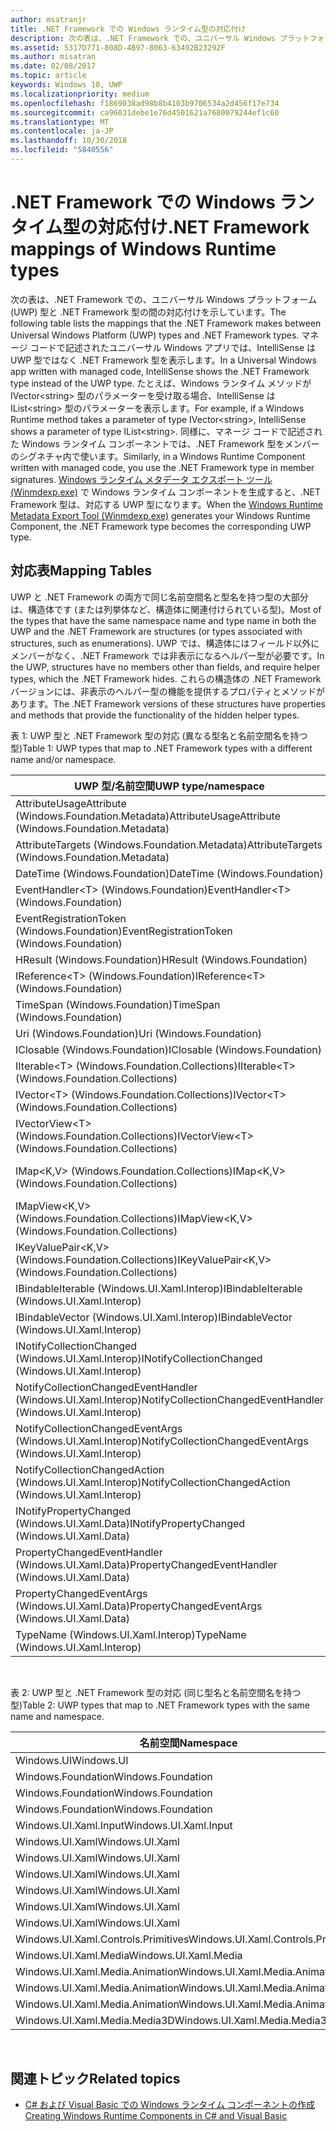 ```yaml
---
author: msatranjr
title: .NET Framework での Windows ランタイム型の対応付け
description: 次の表は、.NET Framework での、ユニバーサル Windows プラットフォーム (UWP) 型と .NET Framework 型の間の対応付けを示しています。
ms.assetid: 5317D771-808D-4B97-8063-63492B23292F
ms.author: misatran
ms.date: 02/08/2017
ms.topic: article
keywords: Windows 10, UWP
ms.localizationpriority: medium
ms.openlocfilehash: f1869038ad98b8b4103b9706534a2d456f17e734
ms.sourcegitcommit: ca96031debe1e76d4501621a7680079244ef1c60
ms.translationtype: MT
ms.contentlocale: ja-JP
ms.lasthandoff: 10/30/2018
ms.locfileid: "5840556"
---
```

# <a name="net-framework-mappings-of-windows-runtime-types"></a><span data-ttu-id="24af7-104">.NET Framework での Windows ランタイム型の対応付け</span><span class="sxs-lookup"><span data-stu-id="24af7-104">.NET Framework mappings of Windows Runtime types</span></span>



<span data-ttu-id="24af7-105">次の表は、.NET Framework での、ユニバーサル Windows プラットフォーム (UWP) 型と .NET Framework 型の間の対応付けを示しています。</span><span class="sxs-lookup"><span data-stu-id="24af7-105">The following table lists the mappings that the .NET Framework makes between Universal Windows Platform (UWP) types and .NET Framework types.</span></span> <span data-ttu-id="24af7-106">マネージ コードで記述されたユニバーサル Windows アプリでは、IntelliSense は UWP 型ではなく .NET Framework 型を表示します。</span><span class="sxs-lookup"><span data-stu-id="24af7-106">In a Universal Windows app written with managed code, IntelliSense shows the .NET Framework type instead of the UWP type.</span></span> <span data-ttu-id="24af7-107">たとえば、Windows ランタイム メソッドが IVector&lt;string&gt; 型のパラメーターを受け取る場合、IntelliSense は IList&lt;string&gt; 型のパラメーターを表示します。</span><span class="sxs-lookup"><span data-stu-id="24af7-107">For example, if a Windows Runtime method takes a parameter of type IVector&lt;string&gt;, IntelliSense shows a parameter of type IList&lt;string&gt;.</span></span> <span data-ttu-id="24af7-108">同様に、マネージ コードで記述された Windows ランタイム コンポーネントでは、.NET Framework 型をメンバーのシグネチャ内で使います。</span><span class="sxs-lookup"><span data-stu-id="24af7-108">Similarly, in a Windows Runtime Component written with managed code, you use the .NET Framework type in member signatures.</span></span> <span data-ttu-id="24af7-109">[Windows ランタイム メタデータ エクスポート ツール (Winmdexp.exe)](https://msdn.microsoft.com/library/hh925576.aspx) で Windows ランタイム コンポーネントを生成すると、.NET Framework 型は、対応する UWP 型になります。</span><span class="sxs-lookup"><span data-stu-id="24af7-109">When the [Windows Runtime Metadata Export Tool (Winmdexp.exe)](https://msdn.microsoft.com/library/hh925576.aspx) generates your Windows Runtime Component, the .NET Framework type becomes the corresponding UWP type.</span></span>

## <a name="mapping-tables"></a><span data-ttu-id="24af7-110">対応表</span><span class="sxs-lookup"><span data-stu-id="24af7-110">Mapping Tables</span></span>


<span data-ttu-id="24af7-111">UWP と .NET Framework の両方で同じ名前空間名と型名を持つ型の大部分は、構造体です (または列挙体など、構造体に関連付けられている型)。</span><span class="sxs-lookup"><span data-stu-id="24af7-111">Most of the types that have the same namespace name and type name in both the UWP and the .NET Framework are structures (or types associated with structures, such as enumerations).</span></span> <span data-ttu-id="24af7-112">UWP では、構造体にはフィールド以外にメンバーがなく、.NET Framework では非表示になるヘルパー型が必要です。</span><span class="sxs-lookup"><span data-stu-id="24af7-112">In the UWP, structures have no members other than fields, and require helper types, which the .NET Framework hides.</span></span> <span data-ttu-id="24af7-113">これらの構造体の .NET Framework バージョンには、非表示のヘルパー型の機能を提供するプロパティとメソッドがあります。</span><span class="sxs-lookup"><span data-stu-id="24af7-113">The .NET Framework versions of these structures have properties and methods that provide the functionality of the hidden helper types.</span></span>

<span data-ttu-id="24af7-114">表 1: UWP 型と .NET Framework 型の対応 (異なる型名と名前空間名を持つ型)</span><span class="sxs-lookup"><span data-stu-id="24af7-114">Table 1: UWP types that map to .NET Framework types with a different name and/or namespace.</span></span>

| <span data-ttu-id="24af7-115">UWP 型/名前空間</span><span class="sxs-lookup"><span data-stu-id="24af7-115">UWP type/namespace</span></span>                                            | <span data-ttu-id="24af7-116">.NET Framework 型/名前空間</span><span class="sxs-lookup"><span data-stu-id="24af7-116">.NET Framework type/namespace</span></span>                                          | <span data-ttu-id="24af7-117">.NET Framework アセンブリ</span><span class="sxs-lookup"><span data-stu-id="24af7-117">.NET Framework assembly</span></span>                           |
|---------------------------------------------------------------|------------------------------------------------------------------------|---------------------------------------------------|
| <span data-ttu-id="24af7-118">AttributeUsageAttribute (Windows.Foundation.Metadata)</span><span class="sxs-lookup"><span data-stu-id="24af7-118">AttributeUsageAttribute (Windows.Foundation.Metadata)</span></span>         | <span data-ttu-id="24af7-119">AttributeUsageAttribute (System)</span><span class="sxs-lookup"><span data-stu-id="24af7-119">AttributeUsageAttribute (System)</span></span>                                       | <span data-ttu-id="24af7-120">System.Runtime.dll</span><span class="sxs-lookup"><span data-stu-id="24af7-120">System.Runtime.dll</span></span>                                |
| <span data-ttu-id="24af7-121">AttributeTargets (Windows.Foundation.Metadata)</span><span class="sxs-lookup"><span data-stu-id="24af7-121">AttributeTargets (Windows.Foundation.Metadata)</span></span>                | <span data-ttu-id="24af7-122">AttributeTargets (System)</span><span class="sxs-lookup"><span data-stu-id="24af7-122">AttributeTargets (System)</span></span>                                              | <span data-ttu-id="24af7-123">System.Runtime.dll</span><span class="sxs-lookup"><span data-stu-id="24af7-123">System.Runtime.dll</span></span>                                |
| <span data-ttu-id="24af7-124">DateTime (Windows.Foundation)</span><span class="sxs-lookup"><span data-stu-id="24af7-124">DateTime (Windows.Foundation)</span></span>                                 | <span data-ttu-id="24af7-125">DateTimeOffset (System)</span><span class="sxs-lookup"><span data-stu-id="24af7-125">DateTimeOffset (System)</span></span>                                                | <span data-ttu-id="24af7-126">System.Runtime.dll</span><span class="sxs-lookup"><span data-stu-id="24af7-126">System.Runtime.dll</span></span>                                |
| <span data-ttu-id="24af7-127">EventHandler&lt;T&gt; (Windows.Foundation)</span><span class="sxs-lookup"><span data-stu-id="24af7-127">EventHandler&lt;T&gt; (Windows.Foundation)</span></span>                    | <span data-ttu-id="24af7-128">EventHandler&lt;T&gt; (System)</span><span class="sxs-lookup"><span data-stu-id="24af7-128">EventHandler&lt;T&gt; (System)</span></span>                                         | <span data-ttu-id="24af7-129">System.Runtime.dll</span><span class="sxs-lookup"><span data-stu-id="24af7-129">System.Runtime.dll</span></span>                                |
| <span data-ttu-id="24af7-130">EventRegistrationToken (Windows.Foundation)</span><span class="sxs-lookup"><span data-stu-id="24af7-130">EventRegistrationToken (Windows.Foundation)</span></span>                   | <span data-ttu-id="24af7-131">EventRegistrationToken (System.Runtime.InteropServices.WindowsRuntime)</span><span class="sxs-lookup"><span data-stu-id="24af7-131">EventRegistrationToken (System.Runtime.InteropServices.WindowsRuntime)</span></span> | <span data-ttu-id="24af7-132">System.Runtime.InteropServices.WindowsRuntime.dll</span><span class="sxs-lookup"><span data-stu-id="24af7-132">System.Runtime.InteropServices.WindowsRuntime.dll</span></span> |
| <span data-ttu-id="24af7-133">HResult (Windows.Foundation)</span><span class="sxs-lookup"><span data-stu-id="24af7-133">HResult (Windows.Foundation)</span></span>                                  | <span data-ttu-id="24af7-134">Exception (System)</span><span class="sxs-lookup"><span data-stu-id="24af7-134">Exception (System)</span></span>                                                     | <span data-ttu-id="24af7-135">System.Runtime.dll</span><span class="sxs-lookup"><span data-stu-id="24af7-135">System.Runtime.dll</span></span>                                |
| <span data-ttu-id="24af7-136">IReference&lt;T&gt; (Windows.Foundation)</span><span class="sxs-lookup"><span data-stu-id="24af7-136">IReference&lt;T&gt; (Windows.Foundation)</span></span>                      | <span data-ttu-id="24af7-137">Nullable&lt;T&gt; (System)</span><span class="sxs-lookup"><span data-stu-id="24af7-137">Nullable&lt;T&gt; (System)</span></span>                                             | <span data-ttu-id="24af7-138">System.Runtime.dll</span><span class="sxs-lookup"><span data-stu-id="24af7-138">System.Runtime.dll</span></span>                                |
| <span data-ttu-id="24af7-139">TimeSpan (Windows.Foundation)</span><span class="sxs-lookup"><span data-stu-id="24af7-139">TimeSpan (Windows.Foundation)</span></span>                                 | <span data-ttu-id="24af7-140">TimeSpan (System)</span><span class="sxs-lookup"><span data-stu-id="24af7-140">TimeSpan (System)</span></span>                                                      | <span data-ttu-id="24af7-141">System.Runtime.dll</span><span class="sxs-lookup"><span data-stu-id="24af7-141">System.Runtime.dll</span></span>                                |
| <span data-ttu-id="24af7-142">Uri (Windows.Foundation)</span><span class="sxs-lookup"><span data-stu-id="24af7-142">Uri (Windows.Foundation)</span></span>                                      | <span data-ttu-id="24af7-143">Uri (System)</span><span class="sxs-lookup"><span data-stu-id="24af7-143">Uri (System)</span></span>                                                           | <span data-ttu-id="24af7-144">System.Runtime.dll</span><span class="sxs-lookup"><span data-stu-id="24af7-144">System.Runtime.dll</span></span>                                |
| <span data-ttu-id="24af7-145">IClosable (Windows.Foundation)</span><span class="sxs-lookup"><span data-stu-id="24af7-145">IClosable (Windows.Foundation)</span></span>                                | <span data-ttu-id="24af7-146">IDisposable (System)</span><span class="sxs-lookup"><span data-stu-id="24af7-146">IDisposable (System)</span></span>                                                   | <span data-ttu-id="24af7-147">System.Runtime.dll</span><span class="sxs-lookup"><span data-stu-id="24af7-147">System.Runtime.dll</span></span>                                |
| <span data-ttu-id="24af7-148">IIterable&lt;T&gt; (Windows.Foundation.Collections)</span><span class="sxs-lookup"><span data-stu-id="24af7-148">IIterable&lt;T&gt; (Windows.Foundation.Collections)</span></span>           | <span data-ttu-id="24af7-149">IEnumerable&lt;T&gt; (System.Collections.Generic)</span><span class="sxs-lookup"><span data-stu-id="24af7-149">IEnumerable&lt;T&gt; (System.Collections.Generic)</span></span>                      | <span data-ttu-id="24af7-150">System.Runtime.dll</span><span class="sxs-lookup"><span data-stu-id="24af7-150">System.Runtime.dll</span></span>                                |
| <span data-ttu-id="24af7-151">IVector&lt;T&gt; (Windows.Foundation.Collections)</span><span class="sxs-lookup"><span data-stu-id="24af7-151">IVector&lt;T&gt; (Windows.Foundation.Collections)</span></span>             | <span data-ttu-id="24af7-152">IList&lt;T&gt; (System.Collections.Generic)</span><span class="sxs-lookup"><span data-stu-id="24af7-152">IList&lt;T&gt; (System.Collections.Generic)</span></span>                            | <span data-ttu-id="24af7-153">System.Runtime.dll</span><span class="sxs-lookup"><span data-stu-id="24af7-153">System.Runtime.dll</span></span>                                |
| <span data-ttu-id="24af7-154">IVectorView&lt;T&gt; (Windows.Foundation.Collections)</span><span class="sxs-lookup"><span data-stu-id="24af7-154">IVectorView&lt;T&gt; (Windows.Foundation.Collections)</span></span>         | <span data-ttu-id="24af7-155">IReadOnlyList&lt;T&gt; (System.Collections.Generic)</span><span class="sxs-lookup"><span data-stu-id="24af7-155">IReadOnlyList&lt;T&gt; (System.Collections.Generic)</span></span>                    | <span data-ttu-id="24af7-156">System.Runtime.dll</span><span class="sxs-lookup"><span data-stu-id="24af7-156">System.Runtime.dll</span></span>                                |
| <span data-ttu-id="24af7-157">IMap&lt;K,V&gt; (Windows.Foundation.Collections)</span><span class="sxs-lookup"><span data-stu-id="24af7-157">IMap&lt;K,V&gt; (Windows.Foundation.Collections)</span></span>              | <span data-ttu-id="24af7-158">IDictionary&lt;TKey,TValue&gt; (System.Collections.Generic)</span><span class="sxs-lookup"><span data-stu-id="24af7-158">IDictionary&lt;TKey,TValue&gt; (System.Collections.Generic)</span></span>            | <span data-ttu-id="24af7-159">System.Runtime.dll</span><span class="sxs-lookup"><span data-stu-id="24af7-159">System.Runtime.dll</span></span>                                |
| <span data-ttu-id="24af7-160">IMapView&lt;K,V&gt; (Windows.Foundation.Collections)</span><span class="sxs-lookup"><span data-stu-id="24af7-160">IMapView&lt;K,V&gt; (Windows.Foundation.Collections)</span></span>          | <span data-ttu-id="24af7-161">IReadOnlyDictionary&lt;TKey,TValue&gt; (System.Collections.Generic)</span><span class="sxs-lookup"><span data-stu-id="24af7-161">IReadOnlyDictionary&lt;TKey,TValue&gt; (System.Collections.Generic)</span></span>    | <span data-ttu-id="24af7-162">System.Runtime.dll</span><span class="sxs-lookup"><span data-stu-id="24af7-162">System.Runtime.dll</span></span>                                |
| <span data-ttu-id="24af7-163">IKeyValuePair&lt;K,V&gt; (Windows.Foundation.Collections)</span><span class="sxs-lookup"><span data-stu-id="24af7-163">IKeyValuePair&lt;K,V&gt; (Windows.Foundation.Collections)</span></span>     | <span data-ttu-id="24af7-164">KeyValuePair&lt;TKey,TValue&gt; (System.Collections.Generic)</span><span class="sxs-lookup"><span data-stu-id="24af7-164">KeyValuePair&lt;TKey,TValue&gt; (System.Collections.Generic)</span></span>           | <span data-ttu-id="24af7-165">System.Runtime.dll</span><span class="sxs-lookup"><span data-stu-id="24af7-165">System.Runtime.dll</span></span>                                |
| <span data-ttu-id="24af7-166">IBindableIterable (Windows.UI.Xaml.Interop)</span><span class="sxs-lookup"><span data-stu-id="24af7-166">IBindableIterable (Windows.UI.Xaml.Interop)</span></span>                   | <span data-ttu-id="24af7-167">IEnumerable (System.Collections)</span><span class="sxs-lookup"><span data-stu-id="24af7-167">IEnumerable (System.Collections)</span></span>                                       | <span data-ttu-id="24af7-168">System.Runtime.dll</span><span class="sxs-lookup"><span data-stu-id="24af7-168">System.Runtime.dll</span></span>                                |
| <span data-ttu-id="24af7-169">IBindableVector (Windows.UI.Xaml.Interop)</span><span class="sxs-lookup"><span data-stu-id="24af7-169">IBindableVector (Windows.UI.Xaml.Interop)</span></span>                     | <span data-ttu-id="24af7-170">IList (System.Collections)</span><span class="sxs-lookup"><span data-stu-id="24af7-170">IList (System.Collections)</span></span>                                             | <span data-ttu-id="24af7-171">System.Runtime.dll</span><span class="sxs-lookup"><span data-stu-id="24af7-171">System.Runtime.dll</span></span>                                |
| <span data-ttu-id="24af7-172">INotifyCollectionChanged (Windows.UI.Xaml.Interop)</span><span class="sxs-lookup"><span data-stu-id="24af7-172">INotifyCollectionChanged (Windows.UI.Xaml.Interop)</span></span>            | <span data-ttu-id="24af7-173">INotifyCollectionChanged (System.Collections.Specialized)</span><span class="sxs-lookup"><span data-stu-id="24af7-173">INotifyCollectionChanged (System.Collections.Specialized)</span></span>              | <span data-ttu-id="24af7-174">System.ObjectModel.dll</span><span class="sxs-lookup"><span data-stu-id="24af7-174">System.ObjectModel.dll</span></span>                            |
| <span data-ttu-id="24af7-175">NotifyCollectionChangedEventHandler (Windows.UI.Xaml.Interop)</span><span class="sxs-lookup"><span data-stu-id="24af7-175">NotifyCollectionChangedEventHandler (Windows.UI.Xaml.Interop)</span></span> | <span data-ttu-id="24af7-176">NotifyCollectionChangedEventHandler (System.Collections.Specialized)</span><span class="sxs-lookup"><span data-stu-id="24af7-176">NotifyCollectionChangedEventHandler (System.Collections.Specialized)</span></span>   | <span data-ttu-id="24af7-177">System.ObjectModel.dll</span><span class="sxs-lookup"><span data-stu-id="24af7-177">System.ObjectModel.dll</span></span>                            |
| <span data-ttu-id="24af7-178">NotifyCollectionChangedEventArgs (Windows.UI.Xaml.Interop)</span><span class="sxs-lookup"><span data-stu-id="24af7-178">NotifyCollectionChangedEventArgs (Windows.UI.Xaml.Interop)</span></span>    | <span data-ttu-id="24af7-179">NotifyCollectionChangedEventArgs (System.Collections.Specialized)</span><span class="sxs-lookup"><span data-stu-id="24af7-179">NotifyCollectionChangedEventArgs (System.Collections.Specialized)</span></span>      | <span data-ttu-id="24af7-180">System.ObjectModel.dll</span><span class="sxs-lookup"><span data-stu-id="24af7-180">System.ObjectModel.dll</span></span>                            |
| <span data-ttu-id="24af7-181">NotifyCollectionChangedAction (Windows.UI.Xaml.Interop)</span><span class="sxs-lookup"><span data-stu-id="24af7-181">NotifyCollectionChangedAction (Windows.UI.Xaml.Interop)</span></span>       | <span data-ttu-id="24af7-182">NotifyCollectionChangedAction (System.Collections.Specialized)</span><span class="sxs-lookup"><span data-stu-id="24af7-182">NotifyCollectionChangedAction (System.Collections.Specialized)</span></span>         | <span data-ttu-id="24af7-183">System.ObjectModel.dll</span><span class="sxs-lookup"><span data-stu-id="24af7-183">System.ObjectModel.dll</span></span>                            |
| <span data-ttu-id="24af7-184">INotifyPropertyChanged (Windows.UI.Xaml.Data)</span><span class="sxs-lookup"><span data-stu-id="24af7-184">INotifyPropertyChanged (Windows.UI.Xaml.Data)</span></span>                 | <span data-ttu-id="24af7-185">INotifyPropertyChanged (System.ComponentModel)</span><span class="sxs-lookup"><span data-stu-id="24af7-185">INotifyPropertyChanged (System.ComponentModel)</span></span>                         | <span data-ttu-id="24af7-186">System.ObjectModel.dll</span><span class="sxs-lookup"><span data-stu-id="24af7-186">System.ObjectModel.dll</span></span>                            |
| <span data-ttu-id="24af7-187">PropertyChangedEventHandler (Windows.UI.Xaml.Data)</span><span class="sxs-lookup"><span data-stu-id="24af7-187">PropertyChangedEventHandler (Windows.UI.Xaml.Data)</span></span>            | <span data-ttu-id="24af7-188">PropertyChangedEventHandler (System.ComponentModel)</span><span class="sxs-lookup"><span data-stu-id="24af7-188">PropertyChangedEventHandler (System.ComponentModel)</span></span>                    | <span data-ttu-id="24af7-189">System.ObjectModel.dll</span><span class="sxs-lookup"><span data-stu-id="24af7-189">System.ObjectModel.dll</span></span>                            |
| <span data-ttu-id="24af7-190">PropertyChangedEventArgs (Windows.UI.Xaml.Data)</span><span class="sxs-lookup"><span data-stu-id="24af7-190">PropertyChangedEventArgs (Windows.UI.Xaml.Data)</span></span>               | <span data-ttu-id="24af7-191">PropertyChangedEventArgs (System.ComponentModel)</span><span class="sxs-lookup"><span data-stu-id="24af7-191">PropertyChangedEventArgs (System.ComponentModel)</span></span>                       | <span data-ttu-id="24af7-192">System.ObjectModel.dll</span><span class="sxs-lookup"><span data-stu-id="24af7-192">System.ObjectModel.dll</span></span>                            |
| <span data-ttu-id="24af7-193">TypeName (Windows.UI.Xaml.Interop)</span><span class="sxs-lookup"><span data-stu-id="24af7-193">TypeName (Windows.UI.Xaml.Interop)</span></span>                            | <span data-ttu-id="24af7-194">Type (System)</span><span class="sxs-lookup"><span data-stu-id="24af7-194">Type (System)</span></span>                                                          | <span data-ttu-id="24af7-195">System.Runtime.dll</span><span class="sxs-lookup"><span data-stu-id="24af7-195">System.Runtime.dll</span></span>                                |

 

<span data-ttu-id="24af7-196">表 2: UWP 型と .NET Framework 型の対応 (同じ型名と名前空間名を持つ型)</span><span class="sxs-lookup"><span data-stu-id="24af7-196">Table 2: UWP types that map to .NET Framework types with the same name and namespace.</span></span>

| <span data-ttu-id="24af7-197">名前空間</span><span class="sxs-lookup"><span data-stu-id="24af7-197">Namespace</span></span>                           | <span data-ttu-id="24af7-198">型</span><span class="sxs-lookup"><span data-stu-id="24af7-198">Type</span></span>               | <span data-ttu-id="24af7-199">.NET Framework アセンブリ</span><span class="sxs-lookup"><span data-stu-id="24af7-199">.NET Framework assembly</span></span>                   |
|-------------------------------------|--------------------|-------------------------------------------|
| <span data-ttu-id="24af7-200">Windows.UI</span><span class="sxs-lookup"><span data-stu-id="24af7-200">Windows.UI</span></span>                          | <span data-ttu-id="24af7-201">Color</span><span class="sxs-lookup"><span data-stu-id="24af7-201">Color</span></span>              | <span data-ttu-id="24af7-202">System.Runtime.WindowsRuntime.dll</span><span class="sxs-lookup"><span data-stu-id="24af7-202">System.Runtime.WindowsRuntime.dll</span></span>         |
| <span data-ttu-id="24af7-203">Windows.Foundation</span><span class="sxs-lookup"><span data-stu-id="24af7-203">Windows.Foundation</span></span>                  | <span data-ttu-id="24af7-204">Point</span><span class="sxs-lookup"><span data-stu-id="24af7-204">Point</span></span>              | <span data-ttu-id="24af7-205">System.Runtime.WindowsRuntime.dll</span><span class="sxs-lookup"><span data-stu-id="24af7-205">System.Runtime.WindowsRuntime.dll</span></span>         |
| <span data-ttu-id="24af7-206">Windows.Foundation</span><span class="sxs-lookup"><span data-stu-id="24af7-206">Windows.Foundation</span></span>                  | <span data-ttu-id="24af7-207">Rect</span><span class="sxs-lookup"><span data-stu-id="24af7-207">Rect</span></span>               | <span data-ttu-id="24af7-208">System.Runtime.WindowsRuntime.dll</span><span class="sxs-lookup"><span data-stu-id="24af7-208">System.Runtime.WindowsRuntime.dll</span></span>         |
| <span data-ttu-id="24af7-209">Windows.Foundation</span><span class="sxs-lookup"><span data-stu-id="24af7-209">Windows.Foundation</span></span>                  | <span data-ttu-id="24af7-210">Size</span><span class="sxs-lookup"><span data-stu-id="24af7-210">Size</span></span>               | <span data-ttu-id="24af7-211">System.Runtime.WindowsRuntime.dll</span><span class="sxs-lookup"><span data-stu-id="24af7-211">System.Runtime.WindowsRuntime.dll</span></span>         |
| <span data-ttu-id="24af7-212">Windows.UI.Xaml.Input</span><span class="sxs-lookup"><span data-stu-id="24af7-212">Windows.UI.Xaml.Input</span></span>               | <span data-ttu-id="24af7-213">ICommand</span><span class="sxs-lookup"><span data-stu-id="24af7-213">ICommand</span></span>           | <span data-ttu-id="24af7-214">System.ObjectModel.dll</span><span class="sxs-lookup"><span data-stu-id="24af7-214">System.ObjectModel.dll</span></span>                    |
| <span data-ttu-id="24af7-215">Windows.UI.Xaml</span><span class="sxs-lookup"><span data-stu-id="24af7-215">Windows.UI.Xaml</span></span>                     | <span data-ttu-id="24af7-216">CornerRadius</span><span class="sxs-lookup"><span data-stu-id="24af7-216">CornerRadius</span></span>       | <span data-ttu-id="24af7-217">System.Runtime.WindowsRuntime.UI.Xaml.dll</span><span class="sxs-lookup"><span data-stu-id="24af7-217">System.Runtime.WindowsRuntime.UI.Xaml.dll</span></span> |
| <span data-ttu-id="24af7-218">Windows.UI.Xaml</span><span class="sxs-lookup"><span data-stu-id="24af7-218">Windows.UI.Xaml</span></span>                     | <span data-ttu-id="24af7-219">Duration</span><span class="sxs-lookup"><span data-stu-id="24af7-219">Duration</span></span>           | <span data-ttu-id="24af7-220">System.Runtime.WindowsRuntime.UI.Xaml.dll</span><span class="sxs-lookup"><span data-stu-id="24af7-220">System.Runtime.WindowsRuntime.UI.Xaml.dll</span></span> |
| <span data-ttu-id="24af7-221">Windows.UI.Xaml</span><span class="sxs-lookup"><span data-stu-id="24af7-221">Windows.UI.Xaml</span></span>                     | <span data-ttu-id="24af7-222">DurationType</span><span class="sxs-lookup"><span data-stu-id="24af7-222">DurationType</span></span>       | <span data-ttu-id="24af7-223">System.Runtime.WindowsRuntime.UI.Xaml.dll</span><span class="sxs-lookup"><span data-stu-id="24af7-223">System.Runtime.WindowsRuntime.UI.Xaml.dll</span></span> |
| <span data-ttu-id="24af7-224">Windows.UI.Xaml</span><span class="sxs-lookup"><span data-stu-id="24af7-224">Windows.UI.Xaml</span></span>                     | <span data-ttu-id="24af7-225">GridLength</span><span class="sxs-lookup"><span data-stu-id="24af7-225">GridLength</span></span>         | <span data-ttu-id="24af7-226">System.Runtime.WindowsRuntime.UI.Xaml.dll</span><span class="sxs-lookup"><span data-stu-id="24af7-226">System.Runtime.WindowsRuntime.UI.Xaml.dll</span></span> |
| <span data-ttu-id="24af7-227">Windows.UI.Xaml</span><span class="sxs-lookup"><span data-stu-id="24af7-227">Windows.UI.Xaml</span></span>                     | <span data-ttu-id="24af7-228">GridUnitType</span><span class="sxs-lookup"><span data-stu-id="24af7-228">GridUnitType</span></span>       | <span data-ttu-id="24af7-229">System.Runtime.WindowsRuntime.UI.Xaml.dll</span><span class="sxs-lookup"><span data-stu-id="24af7-229">System.Runtime.WindowsRuntime.UI.Xaml.dll</span></span> |
| <span data-ttu-id="24af7-230">Windows.UI.Xaml</span><span class="sxs-lookup"><span data-stu-id="24af7-230">Windows.UI.Xaml</span></span>                     | <span data-ttu-id="24af7-231">Thickness</span><span class="sxs-lookup"><span data-stu-id="24af7-231">Thickness</span></span>          | <span data-ttu-id="24af7-232">System.Runtime.WindowsRuntime.UI.Xaml.dll</span><span class="sxs-lookup"><span data-stu-id="24af7-232">System.Runtime.WindowsRuntime.UI.Xaml.dll</span></span> |
| <span data-ttu-id="24af7-233">Windows.UI.Xaml.Controls.Primitives</span><span class="sxs-lookup"><span data-stu-id="24af7-233">Windows.UI.Xaml.Controls.Primitives</span></span> | <span data-ttu-id="24af7-234">GeneratorPosition</span><span class="sxs-lookup"><span data-stu-id="24af7-234">GeneratorPosition</span></span>  | <span data-ttu-id="24af7-235">System.Runtime.WindowsRuntime.UI.Xaml.dll</span><span class="sxs-lookup"><span data-stu-id="24af7-235">System.Runtime.WindowsRuntime.UI.Xaml.dll</span></span> |
| <span data-ttu-id="24af7-236">Windows.UI.Xaml.Media</span><span class="sxs-lookup"><span data-stu-id="24af7-236">Windows.UI.Xaml.Media</span></span>               | <span data-ttu-id="24af7-237">Matrix</span><span class="sxs-lookup"><span data-stu-id="24af7-237">Matrix</span></span>             | <span data-ttu-id="24af7-238">System.Runtime.WindowsRuntime.UI.Xaml.dll</span><span class="sxs-lookup"><span data-stu-id="24af7-238">System.Runtime.WindowsRuntime.UI.Xaml.dll</span></span> |
| <span data-ttu-id="24af7-239">Windows.UI.Xaml.Media.Animation</span><span class="sxs-lookup"><span data-stu-id="24af7-239">Windows.UI.Xaml.Media.Animation</span></span>     | <span data-ttu-id="24af7-240">KeyTime</span><span class="sxs-lookup"><span data-stu-id="24af7-240">KeyTime</span></span>            | <span data-ttu-id="24af7-241">System.Runtime.WindowsRuntime.UI.Xaml.dll</span><span class="sxs-lookup"><span data-stu-id="24af7-241">System.Runtime.WindowsRuntime.UI.Xaml.dll</span></span> |
| <span data-ttu-id="24af7-242">Windows.UI.Xaml.Media.Animation</span><span class="sxs-lookup"><span data-stu-id="24af7-242">Windows.UI.Xaml.Media.Animation</span></span>     | <span data-ttu-id="24af7-243">RepeatBehavior</span><span class="sxs-lookup"><span data-stu-id="24af7-243">RepeatBehavior</span></span>     | <span data-ttu-id="24af7-244">System.Runtime.WindowsRuntime.UI.Xaml.dll</span><span class="sxs-lookup"><span data-stu-id="24af7-244">System.Runtime.WindowsRuntime.UI.Xaml.dll</span></span> |
| <span data-ttu-id="24af7-245">Windows.UI.Xaml.Media.Animation</span><span class="sxs-lookup"><span data-stu-id="24af7-245">Windows.UI.Xaml.Media.Animation</span></span>     | <span data-ttu-id="24af7-246">RepeatBehaviorType</span><span class="sxs-lookup"><span data-stu-id="24af7-246">RepeatBehaviorType</span></span> | <span data-ttu-id="24af7-247">System.Runtime.WindowsRuntime.UI.Xaml.dll</span><span class="sxs-lookup"><span data-stu-id="24af7-247">System.Runtime.WindowsRuntime.UI.Xaml.dll</span></span> |
| <span data-ttu-id="24af7-248">Windows.UI.Xaml.Media.Media3D</span><span class="sxs-lookup"><span data-stu-id="24af7-248">Windows.UI.Xaml.Media.Media3D</span></span>       | <span data-ttu-id="24af7-249">Matrix3D</span><span class="sxs-lookup"><span data-stu-id="24af7-249">Matrix3D</span></span>           | <span data-ttu-id="24af7-250">System.Runtime.WindowsRuntime.UI.Xaml.dll</span><span class="sxs-lookup"><span data-stu-id="24af7-250">System.Runtime.WindowsRuntime.UI.Xaml.dll</span></span> |

 

## <a name="related-topics"></a><span data-ttu-id="24af7-251">関連トピック</span><span class="sxs-lookup"><span data-stu-id="24af7-251">Related topics</span></span>

* [<span data-ttu-id="24af7-252">C# および Visual Basic での Windows ランタイム コンポーネントの作成</span><span class="sxs-lookup"><span data-stu-id="24af7-252">Creating Windows Runtime Components in C# and Visual Basic</span></span>](creating-windows-runtime-components-in-csharp-and-visual-basic.md)
